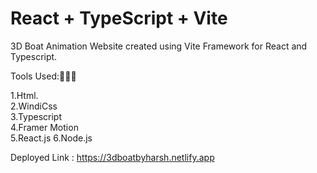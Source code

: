 # React + TypeScript + Vite

3D Boat Animation Website created using Vite Framework for React and Typescript.

Tools Used:🔨🔨🔨

1.Html.                                                                                                                                    
2.WindiCss                                                                                                                                  
3.Typescript   
4.Framer Motion                                                                                                                             
5.React.js
6.Node.js  

Deployed Link : https://3dboatbyharsh.netlify.app



